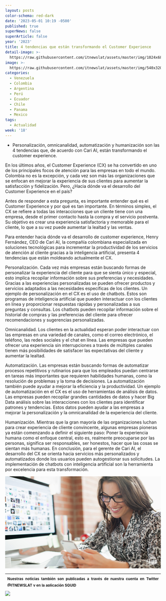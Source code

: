 ```yaml
---
layout: posts
color-schema: red-dark
date: '2023-05-01 10:19 -0500'
published: true
superNews: false
superArticle: false
year: '2023'
title: 4 tendencias que están transformando el Customer Experience
detail-image: >-
  https://raw.githubusercontent.com/itnewslat/assets/master/img/1024x680/Mujer-con-Celular-g.jpg
image: >-
  https://raw.githubusercontent.com/itnewslat/assets/master/img/540x320/Mujer-con-Celular-p.jpg
categories:
  - Venezuela
  - Colombia
  - Argentina
  - Perú
  - Ecuador
  - Chile
  - Panama
  - Mexico
tags:
  - Actualidad
week: '18'
---
```

- Personalización, omnicanalidad, automatización y humanización son las 4 tendencias que, de acuerdo con Cari AI, están transformando el customer experience.

En los últimos años, el Customer Experience (CX) se ha convertido en uno de los principales focos de atención para las empresas en todo el mundo. Colombia no es la excepción, y cada vez son más las organizaciones que se enfocan en mejorar la experiencia de sus clientes para aumentar la satisfacción y fidelización. Pero, ¿Hacia dónde va el desarrollo del Customer Experience en el país?

Antes de responder a esta pregunta, es importante entender qué es el Customer Experience y por qué es tan importante. En términos simples, el CX se refiere a todas las interacciones que un cliente tiene con una empresa, desde el primer contacto hasta la compra y el servicio postventa. Su objetivo es crear una experiencia satisfactoria y memorable para el cliente, lo que a su vez puede aumentar la lealtad y las ventas.

Para entender hacia dónde va el desarrollo de customer experience, Henry Fernández, CEO de Cari AI, la compañía colombiana especializada en soluciones tecnológicas para incrementar la productividad de los servicios de atención al cliente gracias a la inteligencia artificial, presenta 4 tendencias que están moldeando actualmente el CX.

Personalización. Cada vez más empresas están buscando formas de personalizar la experiencia del cliente para que se sienta único y especial, esto implica recopilar información sobre sus preferencias y necesidades. Gracias a las experiencias personalizadas se pueden ofrecer productos y servicios adaptados a las necesidades específicas de los clientes. 
Un ejemplo de personalización en el CX es el uso de chatbots. Estos son programas de inteligencia artificial que pueden interactuar con los clientes en línea y proporcionar respuestas rápidas y personalizadas a sus preguntas y consultas. Los chatbots pueden recopilar información sobre el historial de compras y las preferencias del cliente para ofrecer recomendaciones y sugerencias personalizadas.

Omnicanalidad. Los clientes en la actualidad esperan poder interactuar con las empresas en una variedad de canales, como el correo electrónico, el teléfono, las redes sociales y el chat en línea. Las empresas que pueden ofrecer una experiencia sin interrupciones a través de múltiples canales tienen más posibilidades de satisfacer las expectativas del cliente y aumentar la lealtad.
 
Automatización. Las empresas están buscando formas de automatizar procesos repetitivos y rutinarios para que los empleados puedan centrarse en tareas más importantes que requieren habilidades humanas, como la resolución de problemas y la toma de decisiones. La automatización también puede ayudar a mejorar la eficiencia y la productividad.
Un ejemplo de automatización en el CX es el uso de herramientas de análisis de datos. Las empresas pueden recopilar grandes cantidades de datos y hacer Big Data análisis sobre las interacciones con los clientes para identificar patrones y tendencias. Estos datos pueden ayudar a las empresas a mejorar la personalización y la omnicanalidad de la experiencia del cliente.

Humanización. Mientras que la gran mayoría de las organizaciones luchan para crear experiencia de cliente convincente, algunas empresas pioneras ya están comenzando a definir el siguiente paso: Poner la experiencia humana como el enfoque central, esto es, realmente preocuparse por las personas, significa ser responsables, ser honestos, hacer que las cosas se sientan más humanas.
En conclusión, para el gerente de Cari AI, el desarrollo del CX se orienta hacia servicios más personalizados y automatizados donde los usuarios pueden autogestionar sus solicitudes. La implementación de chatbots con inteligencia artificial son la herramienta por excelencia para esta transformación.

![](https://raw.githubusercontent.com/itnewslat/assets/master/img/540x320/Mujer-con-Celular-p.jpg)

<table style="height: 42px;" width="569">
<tbody>
<tr>
<td style="text-align: justify;"><sub><strong>Nuestras noticias también son publicadas a través de nuestra cuenta en Twitter <a href="https://twitter.com/itnewslat?lang=es">@ITNEWSLAT</a> y en la aplicación <a href="https://squidapp.co/en/">SQUID</a></strong></sub></td>
</tr>
</tbody>
</table>
<img src="https://tracker.metricool.com/c3po.jpg?hash=56f88a41e39ab42c063cc51676587a04"/>